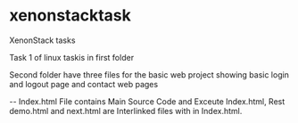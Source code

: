 # xenonstacktask
XenonStack tasks

Task 1 of linux taskis in first folder

Second folder have three files for the basic web project
showing basic login and logout page and contact web pages 

-- Index.html File contains Main Source Code and Exceute Index.html, Rest demo.html and next.html are Interlinked files with in Index.html.
